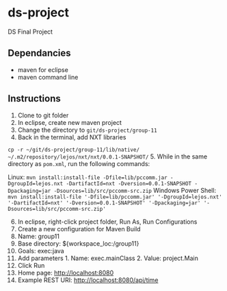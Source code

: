 ds-project
==========

DS Final Project

Dependancies
------------

- maven for eclipse
- maven command line

Instructions
------------
1. Clone to git folder
2. In eclipse, create new maven project
3. Change the directory to `git/ds-project/group-11`
4. Back in the terminal, add NXT libraries

  `cp -r ~/git/ds-project/group-11/lib/native/ ~/.m2/repository/lejos/nxt/nxt/0.0.1-SNAPSHOT/`
5. While in the same directory as `pom.xml`, run the following commands:

  Linux: `mvn install:install-file -Dfile=lib/pccomm.jar -DgroupId=lejos.nxt -DartifactId=nxt -Dversion=0.0.1-SNAPSHOT -Dpackaging=jar -Dsources=lib/src/pccomm-src.zip`
  Windows Power Shell: `mvn install:install-file '-Dfile=lib/pccomm.jar' '-DgroupId=lejos.nxt' '-DartifactId=nxt' '-Dversion=0.0.1-SNAPSHOT' '-Dpackaging=jar' '-Dsources=lib/src/pccomm-src.zip'`

6. In eclipse, right-click project folder, Run As, Run Configurations
7. Create a new configuration for Maven Build
  1. Name: group11
  2. Base directory: ${workspace_loc:/group11}
  3. Goals: exec:java
  4. Add parameters
    1. Name: exec.mainClass
    2. Value: project.Main
  5. Click Run
8. Home page: <http://localhost:8080>
9. Example REST URI: <http://localhost:8080/api/time>
